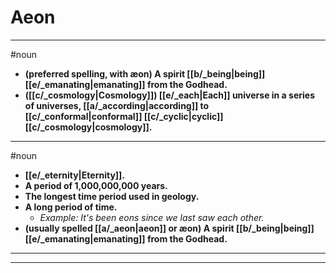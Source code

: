 # Aeon
---
#noun
- **(preferred spelling, with æon) A spirit [[b/_being|being]] [[e/_emanating|emanating]] from the Godhead.**
- **([[c/_cosmology|Cosmology]]) [[e/_each|Each]] universe in a series of universes, [[a/_according|according]] to [[c/_conformal|conformal]] [[c/_cyclic|cyclic]] [[c/_cosmology|cosmology]].**
---
#noun
- **[[e/_eternity|Eternity]].**
- **A period of 1,000,000,000 years.**
- **The longest time period used in geology.**
- **A long period of time.**
	- _Example: It's been eons since we last saw each other._
- **(usually spelled [[a/_aeon|aeon]] or æon) A spirit [[b/_being|being]] [[e/_emanating|emanating]] from the Godhead.**
---
---
